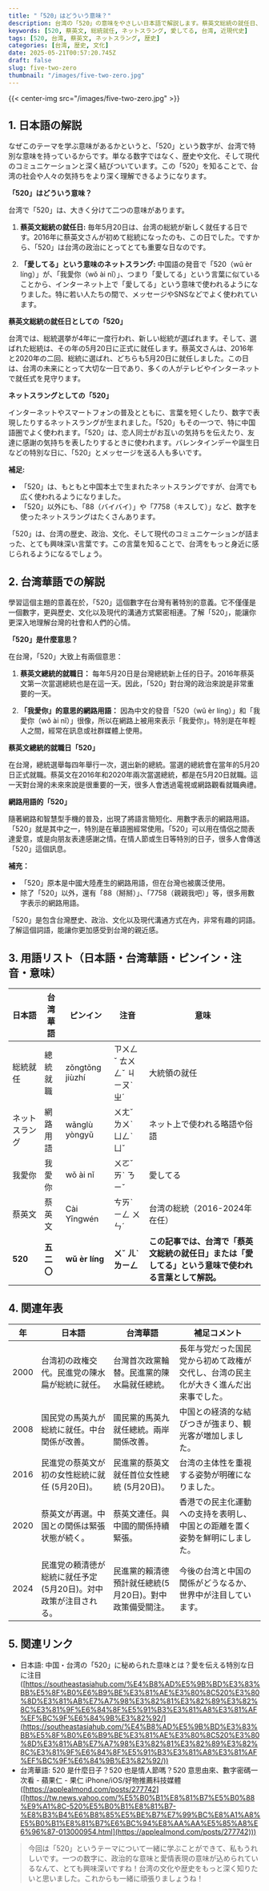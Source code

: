 ```yaml
---
title: "「520」はどういう意味？"
description: 台湾の「520」の意味をやさしい日本語で解説します。蔡英文総統の就任日、ネットスラングとしての意味、近現代史との関連も紹介。
keywords: [520, 蔡英文, 総統就任, ネットスラング, 愛してる, 台湾, 近現代史]
tags: [520, 台湾, 蔡英文, ネットスラング, 歴史]
categories: [台湾, 歴史, 文化]
date: 2025-05-21T00:57:20.745Z
draft: false
slug: five-two-zero
thumbnail: "/images/five-two-zero.jpg"
---
```


{{< center-img src="/images/five-two-zero.jpg" >}}

## 1. 日本語の解説

なぜこのテーマを学ぶ意味があるかというと、「520」という数字が、台湾で特別な意味を持っているからです。単なる数字ではなく、歴史や文化、そして現代のコミュニケーションと深く結びついています。この「520」を知ることで、台湾の社会や人々の気持ちをより深く理解できるようになります。

**「520」はどういう意味？**

台湾で「520」は、大きく分けて二つの意味があります。

1.  **蔡英文総統の就任日:** 毎年5月20日は、台湾の総統が新しく就任する日です。2016年に蔡英文さんが初めて総統になったのも、この日でした。ですから、「520」は台湾の政治にとってとても重要な日なのです。

2.  **「愛してる」という意味のネットスラング:** 中国語の発音で「520（wǔ èr líng）」が、「我愛你（wǒ ài nǐ）」、つまり「愛してる」という言葉に似ていることから、インターネット上で「愛してる」という意味で使われるようになりました。特に若い人たちの間で、メッセージやSNSなどでよく使われています。

**蔡英文総統の就任日としての「520」**

台湾では、総統選挙が4年に一度行われ、新しい総統が選ばれます。そして、選ばれた総統は、その年の5月20日に正式に就任します。蔡英文さんは、2016年と2020年の二回、総統に選ばれ、どちらも5月20日に就任しました。この日は、台湾の未来にとって大切な一日であり、多くの人がテレビやインターネットで就任式を見守ります。

**ネットスラングとしての「520」**

インターネットやスマートフォンの普及とともに、言葉を短くしたり、数字で表現したりするネットスラングが生まれました。「520」もその一つで、特に中国語圏でよく使われます。「520」は、恋人同士がお互いの気持ちを伝えたり、友達に感謝の気持ちを表したりするときに使われます。バレンタインデーや誕生日などの特別な日に、「520」とメッセージを送る人も多いです。

**補足:**

*   「520」は、もともと中国本土で生まれたネットスラングですが、台湾でも広く使われるようになりました。
*   「520」以外にも、「88（バイバイ）」や「7758（キスして）」など、数字を使ったネットスラングはたくさんあります。

「520」は、台湾の歴史、政治、文化、そして現代のコミュニケーションが詰まった、とても興味深い言葉です。この言葉を知ることで、台湾をもっと身近に感じられるようになるでしょう。

## 2. 台湾華語での解説

學習這個主題的意義在於，「520」這個數字在台灣有著特別的意義。它不僅僅是一個數字，更與歷史、文化以及現代的溝通方式緊密相連。了解「520」，能讓你更深入地理解台灣的社會和人們的心情。

**「520」是什麼意思？**

在台灣，「520」大致上有兩個意思：

1.  **蔡英文總統的就職日：** 每年5月20日是台灣總統新上任的日子。2016年蔡英文第一次當選總統也是在這一天。因此，「520」對台灣的政治來說是非常重要的一天。

2.  **「我愛你」的意思的網路用語：** 因為中文的發音「520（wǔ èr líng）」和「我愛你（wǒ ài nǐ）」很像，所以在網路上被用來表示「我愛你」。特別是在年輕人之間，經常在訊息或社群媒體上使用。

**蔡英文總統的就職日「520」**

在台灣，總統選舉每四年舉行一次，選出新的總統。當選的總統會在當年的5月20日正式就職。蔡英文在2016年和2020年兩次當選總統，都是在5月20日就職。這一天對台灣的未來來說是很重要的一天，很多人會透過電視或網路觀看就職典禮。

**網路用語的「520」**

隨著網路和智慧型手機的普及，出現了將語言簡短化、用數字表示的網路用語。「520」就是其中之一，特別是在華語圈經常使用。「520」可以用在情侶之間表達愛意，或是向朋友表達感謝之情。在情人節或生日等特別的日子，很多人會傳送「520」這個訊息。

**補充：**

*   「520」原本是中國大陸產生的網路用語，但在台灣也被廣泛使用。
*   除了「520」以外，還有「88（掰掰）」、「7758（親親我吧）」等，很多用數字表示的網路用語。

「520」是包含台灣歷史、政治、文化以及現代溝通方式在內，非常有趣的詞語。了解這個詞語，能讓你更加感受到台灣的親近感。

## 3. 用語リスト（日本語・台湾華語・ピンイン・注音・意味）

| 日本語       | 台湾華語      | ピンイン       | 注音        | 意味                                                                   |
| ----------- | ----------- | ----------- | ----------- | -------------------------------------------------------------------- |
| 総統就任      | 總統就職      | zǒngtǒng jiùzhí | ㄗㄨㄥˇ ㄊㄨㄥˇ ㄐㄧㄡˋ ㄓˊ   | 大統領の就任                                                               |
| ネットスラング | 網路用語      | wǎnglù yòngyǔ  | ㄨㄤˇ ㄌㄨˋ ㄩㄥˋ ㄩˇ   | ネット上で使われる略語や俗語                                                         |
| 我愛你       | 我愛你       | wǒ ài nǐ    | ㄨㄛˇ ㄞˋ ㄋㄧˇ     | 愛してる                                                                 |
| 蔡英文       | 蔡英文       | Cài Yīngwén  | ㄘㄞˋ ㄧㄥ ㄨㄣˊ     | 台湾の総統（2016-2024年在任）                                                       |
| **520**    | **五二〇**    | **wǔ èr líng** | **ㄨˇ ㄦˋ ㄌㄧㄥ**    | **この記事では、台湾で「蔡英文総統の就任日」または「愛してる」という意味で使われる言葉として解説。** |

## 4. 関連年表

| 年   | 日本語                                                | 台湾華語                                              | 補足コメント                                                                 |
| ---- | --------------------------------------------------- | ----------------------------------------------------- | ------------------------------------------------------------------------- |
| 2000 | 台湾初の政権交代。民進党の陳水扁が総統に就任。                        | 台灣首次政黨輪替。民進黨的陳水扁就任總統。                                | 長年与党だった国民党から初めて政権が交代し、台湾の民主化が大きく進んだ出来事でした。                                                   |
| 2008 | 国民党の馬英九が総統に就任。中台関係が改善。                           | 國民黨的馬英九就任總統。兩岸關係改善。                                  | 中国との経済的な結びつきが強まり、観光客が増加しました。                                                            |
| 2016 | 民進党の蔡英文が初の女性総統に就任 (5月20日)。                   | 民進黨的蔡英文就任首位女性總統 (5月20日)。                             | 台湾の主体性を重視する姿勢が明確になりました。                                                              |
| 2020 | 蔡英文が再選。中国との関係は緊張状態が続く。                           | 蔡英文連任。與中國的關係持續緊張。                                    | 香港での民主化運動への支持を表明し、中国との距離を置く姿勢を鮮明にしました。                                                     |
| 2024 | 民進党の頼清徳が総統に就任予定(5月20日)。対中政策が注目される。             | 民進黨的賴清德預計就任總統(5月20日)。對中政策備受關注。                           | 今後の台湾と中国の関係がどうなるか、世界中が注目しています。                                                              |

## 5. 関連リンク

*   日本語: 中国・台湾の「520」に秘められた意味とは？愛を伝える特別な日に注目([https://southeastasiahub.com/%E4%B8%AD%E5%9B%BD%E3%83%BB%E5%8F%B0%E6%B9%BE%E3%81%AE%E3%80%8C520%E3%80%8D%E3%81%AB%E7%A7%98%E3%82%81%E3%82%89%E3%82%8C%E3%81%9F%E6%84%8F%E5%91%B3%E3%81%A8%E3%81%AF%EF%BC%9F%E6%84%9B%E3%82%92/](https://southeastasiahub.com/%E4%B8%AD%E5%9B%BD%E3%83%BB%E5%8F%B0%E6%B9%BE%E3%81%AE%E3%80%8C520%E3%80%8D%E3%81%AB%E7%A7%98%E3%82%81%E3%82%89%E3%82%8C%E3%81%9F%E6%84%8F%E5%91%B3%E3%81%A8%E3%81%AF%EF%BC%9F%E6%84%9B%E3%82%92/))
*   台湾華語: 520 是什麼日子？520 也是情人節嗎？520 意思由來、數字密碼一次看 - 蘋果仁 - 果仁 iPhone/iOS/好物推薦科技媒體([https://applealmond.com/posts/277742]([https://tw.news.yahoo.com/%E5%B0%B1%E8%81%B7%E5%B0%88%E9%A1%8C-520%E5%B0%B1%E8%81%B7-%E8%B3%B4%E6%B8%85%E5%BE%B7%E7%99%BC%E8%A1%A8%E5%B0%B1%E8%81%B7%E6%BC%94%E8%AA%AA%E5%85%A8%E6%96%87-013000954.html](https://applealmond.com/posts/277742)))

> 今回は「520」というテーマについて一緒に学ぶことができて、私もうれしいです。一つの数字に、政治的な意味と愛情表現の意味が込められているなんて、とても興味深いですね！台湾の文化や歴史をもっと深く知りたいと思いました。これからも一緒に頑張りましょうね！
